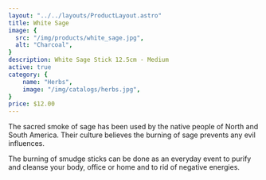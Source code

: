 ```yaml
---
layout: "../../layouts/ProductLayout.astro"
title: White Sage
image: {
  src: "/img/products/white_sage.jpg",
  alt: "Charcoal",
}
description: White Sage Stick 12.5cm - Medium
active: true
category: {
    name: "Herbs",
    image: "/img/catalogs/herbs.jpg",
}
price: $12.00
---
```


The sacred smoke of sage has been used by the native people of North and South America. Their culture believes the burning of sage prevents any evil influences.

The burning of smudge sticks can be done as an everyday event to purify and cleanse your body, office or home and to rid of negative energies.